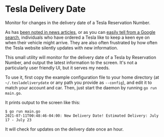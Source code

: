 # Tesla Delivery Date

Monitor for changes in the delivery date of a Tesla Reservation Number.

As has [been noted in news articles](https://electrek.co/2021/07/05/i-just-bought-my-very-first-tesla-heres-what-happened/), or as you can [easily tell from a Google search](https://www.google.com/search?q=tesla+delivery+date+keeps+changing), individuals who have ordered a Tesla like to keep a keen eye on when their vehicle might arrive.  They are also often frustrated by how often the Tesla website silently updates with new information.

This small utility will monitor for the delivery date of a Tesla by Reservation Number, and output the latest information to the screen.  It's not a particularly user friendly UI, but it serves my needs.

To use it, first copy the example configuration file to your home directory (at `~/.tesladeliverydate` or any path you provide as `--config`), and edit it to match your account and car.  Then, just start the daemon by running `go run main.go`.

It prints output to the screen like this:

```
$ go run main.go
2021-07-11T00:48:46-04:00: New Delivery Date! Estimated Delivery: July 17 - July 23                                                                         
```

It will check for updates on the delivery date once an hour.

